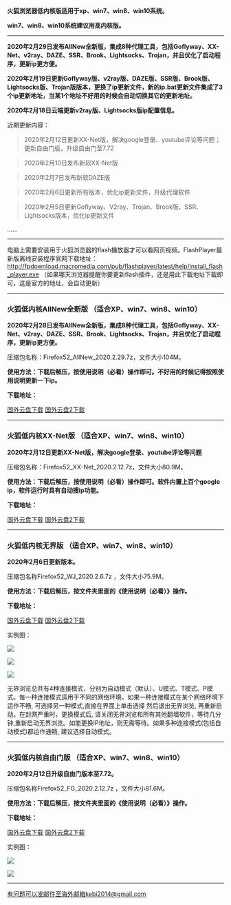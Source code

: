 **火狐浏览器低内核版适用于xp、win7、win8、win10系统。**

**win7、win8、win10系统建议用高内核版。**

***

**2020年2月29日发布AllNew全新版，集成8种代理工具，包括Goflyway、XX-Net、v2ray、DAZE、SSR、Brook、Lightsocks、Trojan，并且优化了启动程序，更新ip更方便。**

**2020年2月19日更新Goflyway版、v2ray版、DAZE版、SSR版、Brook版、Lightsocks版、Trojan版版本，更换了ip更新文件，新的ip.bat更新文件集成了3个ip更新地址，当某1个地址不好用的时候会自动切换其它的更新地址。**

**2020年2月18日云端更新v2ray版、Lightsocks版ip配置信息。**

近期更新内容：

> 2020年2月12日更新XX-Net版，解决google登录、youtube评论等问题；更新自由门版，升级自由门至7.72

> 2020年2月10日发布新软XX-Net版

> 2020年2月7日发布新软DAZE版

> 2020年2月6日更新所有版本，优化ip更新文件，升级代理软件

> 2020年2月5日更新Goflyway、V2ray、Trojan、Brook版、SSR、Lightsocks版本，优化ip更新文件

......


***

电脑上需要安装用于火狐浏览器的flash播放器才可以看网页视频。FlashPlayer最新版离线安装程序官网下载地址：
http://fpdownload.macromedia.com/pub/flashplayer/latest/help/install_flash_player.exe （如果哪天浏览器提醒你要更新flash插件，还是用此下载地址下载即可，这是官方的地址，会自动更新）

***


### 火狐低内核AllNew全新版 （适合XP、win7、win8、win10）

**2020年2月28日发布AllNew全新版，集成8种代理工具，包括Goflyway、XX-Net、v2ray、DAZE、SSR、Brook、Lightsocks、Trojan，并且优化了启动程序，更新ip更方便。**

压缩包名称：Firefox52_AllNew_2020.2.29.7z，文件大小104M。

**使用方法：下载后解压，按使用说明（必看）操作即可。不好用的时候记得按照使用说明更新一下ip。**

**下载地址：**

[国外云盘下载](http://www.freedown9.com/html/2020229/Firefox52_AllNew_2020.2.29.7z) 
[国外云盘2下载](http://108.61.224.82/2020229/Firefox52_AllNew_2020.2.29.7z) 

***

### 火狐低内核XX-Net版 （适合XP、win7、win8、win10）

**2020年2月12日更新XX-Net版，解决google登录、youtube评论等问题**

压缩包名称：Firefox52_XX-Net_2020.2.12.7z，文件大小80.9M。

**使用方法：下载后解压，按使用说明（必看）操作即可。软件内置上百个google ip，软件运行时具有自动搜ip功能。**

**下载地址：**

[国外云盘下载](http://www.freedown9.com/html/2020223/Firefox52_XX-Net_2020.2.12.7z) 
[国外云盘2下载](http://108.61.224.82/2020229/Firefox52_XX-Net_2020.2.12.7z) 

***


### 火狐低内核无界版 （适合XP、win7、win8、win10）

**2020年2月6日更新版本。**

压缩包名称Firefox52_WJ_2020.2.6.7z ，文件大小75.9M。

**使用方法：下载后解压，按文件夹里面的《使用说明（必看）》操作。**

**下载地址：**

[国外云盘下载](http://www.freedown9.com/html/2020223/Firefox52_WJ_2020.2.6.7z) 
[国外云盘2下载](http://108.61.224.82/2020229/Firefox52_WJ_2020.2.6.7z) 

实例图：

![](https://raw.githubusercontent.com/Alvin9999/pac2/master/softimag/52wuj1.png)

![](https://raw.githubusercontent.com/Alvin9999/PAC/master/download/52wujie1.PNG)

![](https://raw.githubusercontent.com/Alvin9999/PAC/master/download/wujie2.png)

无界浏览总共有4种连接模式，分别为自动模式（默认）、U模式、T模式、P模式。每一种连接模式适用于不同的网络环境。如果一种连接模式在某个网络环境下运作不畅, 可选择另一种模式,直接在界面上单击选择 然后退出无界浏览, 再重新启动。在封网严重时，更换模式后, 请关闭无界浏览和所有其他翻墙软件，等待几分钟,重新启动无界浏览。如能更换IP地址，则无需等待。如果多种连接模式(包括自动模式)都运作通畅, 建议选择自动模式。


***

### 火狐低内核自由门版 （适合XP、win7、win8、win10）

**2020年2月12日升级自由门版本至7.72。**

压缩包名称Firefox52_FG_2020.2.12.7z  ，文件大小81.6M。

**使用方法：下载后解压，按文件夹里面的《使用说明（必看）》操作。**

**下载地址：**

[国外云盘下载](http://www.freedown9.com/html/2020223/Firefox52_FG_2020.2.12.7z) 
[国外云盘2下载](http://108.61.224.82/2020229/Firefox52_FG_2020.2.12.7z) 

实例图：

![](https://raw.githubusercontent.com/Alvin9999/pac2/master/softimag/52fg1.png)

![](https://raw.githubusercontent.com/Alvin9999/PAC/master/download/52freegate.PNG)

***



有问题可以发邮件至海外邮箱kebi2014@gmail.com
